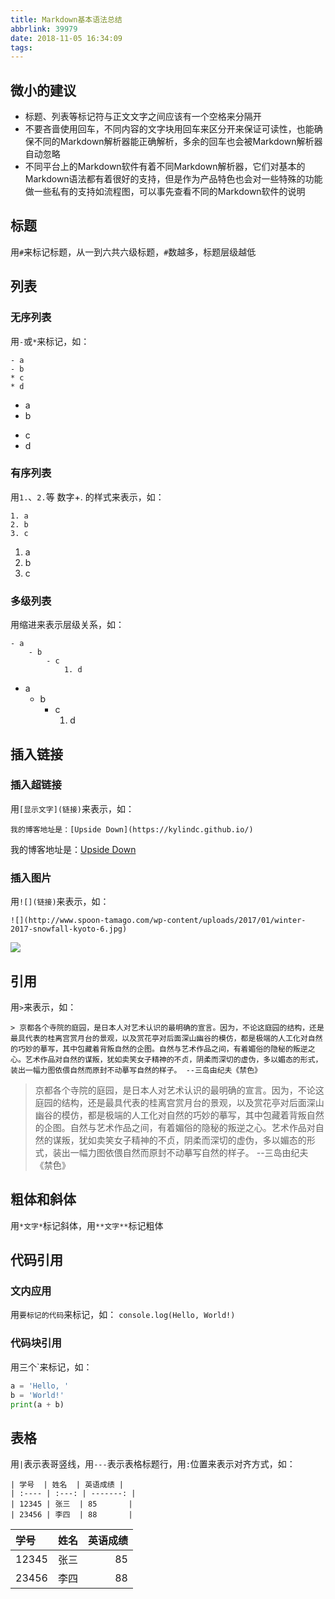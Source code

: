 ```yaml
---
title: Markdown基本语法总结
abbrlink: 39979
date: 2018-11-05 16:34:09
tags:
---
```


## 微小的建议

- 标题、列表等标记符与正文文字之间应该有一个空格来分隔开
- 不要吝啬使用回车，不同内容的文字块用回车来区分开来保证可读性，也能确保不同的Markdown解析器能正确解析，多余的回车也会被Markdown解析器自动忽略
- 不同平台上的Markdown软件有着不同Markdown解析器，它们对基本的Markdown语法都有着很好的支持，但是作为产品特色也会对一些特殊的功能做一些私有的支持如流程图，可以事先查看不同的Markdown软件的说明

## 标题

用`#`来标记标题，从一到六共六级标题，`#`数越多，标题层级越低

## 列表

### 无序列表

用`-`或`*`来标记，如：

```
- a
- b
* c
* d
```

- a
- b
* c
* d

### 有序列表

用`1.`、`2.`等 数字+. 的样式来表示，如：

```
1. a
2. b
3. c
```

1. a
2. b
3. c

### 多级列表

用缩进来表示层级关系，如：

```
- a
    - b
        - c 
            1. d 
```
- a
    - b
        - c 
            1. d 

## 插入链接

### 插入超链接

用`[显示文字](链接)`来表示，如：

```
我的博客地址是：[Upside Down](https://kylindc.github.io/)
```

我的博客地址是：[Upside Down](https://kylindc.github.io/)

### 插入图片

用`![](链接)`来表示，如：

```
![](http://www.spoon-tamago.com/wp-content/uploads/2017/01/winter-2017-snowfall-kyoto-6.jpg)
```

![](http://www.spoon-tamago.com/wp-content/uploads/2017/01/winter-2017-snowfall-kyoto-6.jpg)

## 引用

用`>`来表示，如：

```
> 京都各个寺院的庭园，是日本人对艺术认识的最明确的宣言。因为，不论这庭园的结构，还是最具代表的桂离宫赏月台的景观，以及赏花亭对后面深山幽谷的模仿，都是极端的人工化对自然的巧妙的摹写，其中包藏着背叛自然的企图。自然与艺术作品之间，有着媚俗的隐秘的叛逆之心。艺术作品对自然的谋叛，犹如卖笑女子精神的不贞，阴柔而深切的虚伪，多以媚态的形式，装出一幅力图依偎自然而原封不动摹写自然的样子。 --三岛由纪夫《禁色》
```

> 京都各个寺院的庭园，是日本人对艺术认识的最明确的宣言。因为，不论这庭园的结构，还是最具代表的桂离宫赏月台的景观，以及赏花亭对后面深山幽谷的模仿，都是极端的人工化对自然的巧妙的摹写，其中包藏着背叛自然的企图。自然与艺术作品之间，有着媚俗的隐秘的叛逆之心。艺术作品对自然的谋叛，犹如卖笑女子精神的不贞，阴柔而深切的虚伪，多以媚态的形式，装出一幅力图依偎自然而原封不动摹写自然的样子。 --三岛由纪夫《禁色》

## 粗体和斜体

用`*文字*`标记斜体，用`**文字**`标记粗体

## 代码引用

### 文内应用

用`要标记的代码`来标记，如：
`console.log(Hello, World!)`

### 代码块引用

用三个`来标记，如：

``` python
a = 'Hello, '
b = 'World!'
print(a + b)
```

## 表格

用`|`表示表哥竖线，用`---`表示表格标题行，用`:`位置来表示对齐方式，如：

```
| 学号  | 姓名  | 英语成绩 |
| :---- | :---: | -------: |
| 12345 | 张三  | 85       |
| 23456 | 李四  | 88       |
```

| 学号  | 姓名  | 英语成绩 |
| :---- | :---: | -------: |
| 12345 | 张三  | 85       |
| 23456 | 李四  | 88       |